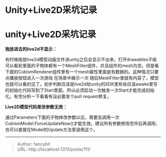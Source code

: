 # Unity+Live2D采坑记录

<div class="header"><h1 class="single-title animate__animated animate__pulse animate__faster">unity+Live2D采坑记录</h1></div>

<div class="content" id="content"><p><strong><!-- raw HTML omitted -->拖放进去的live2d不显示：<!-- raw HTML omitted --></strong></p><p>有时候拖放live2d模型动画文件进untiy之后会显示不出来，打开drawables子级可以看到里面的子物体都有一个MeshFilter组件，并且组件的mesh为空。但是看下面的CubismRenderer组件里有一个mesh属性里面是有数据的。这种情况只要点播放按钮进入一次游戏 在场景中展示一次 随后MeshFilter里就有内容了，模型也就可以看的见了。初步判断应该是live2d给unity的SDK里有些应该awake里写的初始化代码写到了Start里面，所以必须启动一次触发一次Start才能完成初始化。有空分析一下看看有没必要发个pull request修复。</p><p><strong><!-- raw HTML omitted -->Live2D模型代码里改参数无效：<!-- raw HTML omitted --></strong></p><p><!-- raw HTML omitted -->通过Parameters下面的子物体改参数以后，需要去调用一次CubismModel.ForceUpdateNow()才能生效。建议所有参数修改完毕后再调用，也可以直接在Model的Update方法里调用这个。<!-- raw HTML omitted --></p><!-- raw HTML omitted --></div>



---

> Author: fancybit  
> URL: http://localhost:1313/posts/111/  

